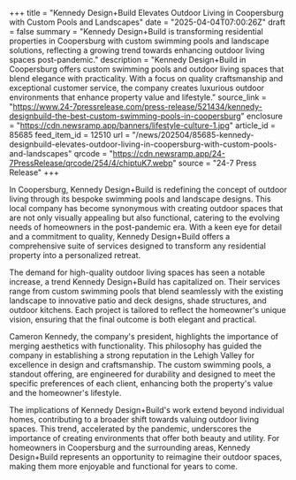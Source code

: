 +++
title = "Kennedy Design+Build Elevates Outdoor Living in Coopersburg with Custom Pools and Landscapes"
date = "2025-04-04T07:00:26Z"
draft = false
summary = "Kennedy Design+Build is transforming residential properties in Coopersburg with custom swimming pools and landscape solutions, reflecting a growing trend towards enhancing outdoor living spaces post-pandemic."
description = "Kennedy Design+Build in Coopersburg offers custom swimming pools and outdoor living spaces that blend elegance with practicality. With a focus on quality craftsmanship and exceptional customer service, the company creates luxurious outdoor environments that enhance property value and lifestyle."
source_link = "https://www.24-7pressrelease.com/press-release/521434/kennedy-designbuild-the-best-custom-swimming-pools-in-coopersburg"
enclosure = "https://cdn.newsramp.app/banners/lifestyle-culture-1.jpg"
article_id = 85685
feed_item_id = 12510
url = "/news/202504/85685-kennedy-designbuild-elevates-outdoor-living-in-coopersburg-with-custom-pools-and-landscapes"
qrcode = "https://cdn.newsramp.app/24-7PressRelease/qrcode/254/4/chiptuK7.webp"
source = "24-7 Press Release"
+++

<p>In Coopersburg, Kennedy Design+Build is redefining the concept of outdoor living through its bespoke swimming pools and landscape designs. This local company has become synonymous with creating outdoor spaces that are not only visually appealing but also functional, catering to the evolving needs of homeowners in the post-pandemic era. With a keen eye for detail and a commitment to quality, Kennedy Design+Build offers a comprehensive suite of services designed to transform any residential property into a personalized retreat.</p><p>The demand for high-quality outdoor living spaces has seen a notable increase, a trend Kennedy Design+Build has capitalized on. Their services range from custom swimming pools that blend seamlessly with the existing landscape to innovative patio and deck designs, shade structures, and outdoor kitchens. Each project is tailored to reflect the homeowner's unique vision, ensuring that the final outcome is both elegant and practical.</p><p>Cameron Kennedy, the company's president, highlights the importance of merging aesthetics with functionality. This philosophy has guided the company in establishing a strong reputation in the Lehigh Valley for excellence in design and craftsmanship. The custom swimming pools, a standout offering, are engineered for durability and designed to meet the specific preferences of each client, enhancing both the property's value and the homeowner's lifestyle.</p><p>The implications of Kennedy Design+Build's work extend beyond individual homes, contributing to a broader shift towards valuing outdoor living spaces. This trend, accelerated by the pandemic, underscores the importance of creating environments that offer both beauty and utility. For homeowners in Coopersburg and the surrounding areas, Kennedy Design+Build represents an opportunity to reimagine their outdoor spaces, making them more enjoyable and functional for years to come.</p>